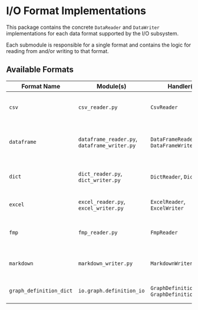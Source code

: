 # I/O Format Implementations

This package contains the concrete `DataReader` and `DataWriter` implementations for each data format supported by the I/O subsystem.

Each submodule is responsible for a single format and contains the logic for reading from and/or writing to that format.

## Available Formats

| Format Name | Module(s) | Handler(s) | Description |
|---|---|---|---|
| `csv` | `csv_reader.py` | `CsvReader` | Reads data from comma-separated value files in a "long" format. |
| `dataframe` | `dataframe_reader.py`, `dataframe_writer.py` | `DataFrameReader`, `DataFrameWriter` | Reads from and writes to in-memory `pandas.DataFrame` objects. |
| `dict` | `dict_reader.py`, `dict_writer.py` | `DictReader`, `DictWriter` | Reads from and writes to nested Python dictionaries. |
| `excel` | `excel_reader.py`, `excel_writer.py` | `ExcelReader`, `ExcelWriter` | Reads from and writes to Microsoft Excel (`.xlsx`) files. |
| `fmp` | `fmp_reader.py` | `FmpReader` | Fetches financial statement data from the Financial Modeling Prep API. |
| `markdown` | `markdown_writer.py` | `MarkdownWriter` | Renders a `StatementStructure` to a formatted Markdown table. |
| `graph_definition_dict` | `io.graph.definition_io` | `GraphDefinitionReader`, `GraphDefinitionWriter` | Serializes and deserializes the entire graph state. | 